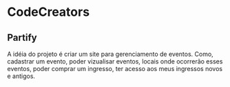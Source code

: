 # CodeCreators

## Partify

A idéia do projeto é criar um site para gerenciamento de eventos.
Como, cadastrar um evento, poder vizualisar eventos, locais onde ocorrerão esses eventos, poder comprar um ingresso, ter acesso aos meus ingressos novos e antigos.
